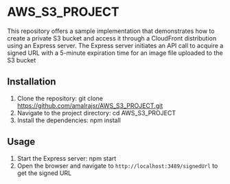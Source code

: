 # AWS_S3_PROJECT

This repository offers a sample implementation that demonstrates how to create a private S3 bucket and access it through a CloudFront distribution using an Express server. The Express server initiates an API call to acquire a signed URL with a 5-minute expiration time for an image file uploaded to the S3 bucket

## Installation
1. Clone the repository: git clone https://github.com/amalrajsr/AWS_S3_PROJECT.git
2. Navigate to the project directory: cd AWS_S3_PROJECT
3. Install the dependencies: npm install
   
## Usage
1. Start the Express server: npm start
2. Open the  browser and navigate to `http://localhost:3489/signedUrl` to get the signed URL

